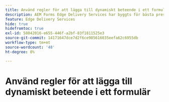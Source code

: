 ```yaml
---
title: Använd regler för att lägga till dynamiskt beteende i ett formulär
description: AEM Forms Edge Delivery Services har byggts för bästa prestanda och ger er möjlighet att förutse framtiden för smidig datainsamling och användarengagemang. Använd regler för att lägga till dynamiskt beteende i ett formulär
feature: Edge Delivery Services
hide: true
hidefromtoc: true
exl-id: 58042016-e655-446f-a2bf-83f1811525e3
source-git-commit: 14171647dce7d2f6ce985616035eefa62c6955db
workflow-type: tm+mt
source-wordcount: '48'
ht-degree: 0%

---
```


# Använd regler för att lägga till dynamiskt beteende i ett formulär

